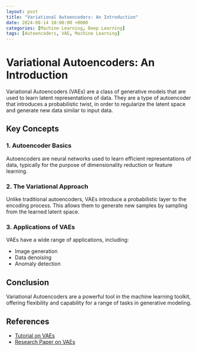 ```yaml
---
layout: post
title: "Variational Autoencoders: An Introduction"
date: 2024-08-14 10:00:00 +0000
categories: [Machine Learning, Deep Learning]
tags: [Autoencoders, VAE, Machine Learning]
---
```


# Variational Autoencoders: An Introduction

Variational Autoencoders (VAEs) are a class of generative models that are used to learn latent representations of data. They are a type of autoencoder that introduces a probabilistic twist, in order to regularize the latent space and generate new data similar to input data.

## Key Concepts

### 1. Autoencoder Basics

Autoencoders are neural networks used to learn efficient representations of data, typically for the purpose of dimensionality reduction or feature learning.

### 2. The Variational Approach

Unlike traditional autoencoders, VAEs introduce a probabilistic layer to the encoding process. This allows them to generate new samples by sampling from the learned latent space.

### 3. Applications of VAEs

VAEs have a wide range of applications, including:
- Image generation
- Data denoising
- Anomaly detection

## Conclusion

Variational Autoencoders are a powerful tool in the machine learning toolkit, offering flexibility and capability for a range of tasks in generative modeling.

## References

- [Tutorial on VAEs](https://example.com/tutorial)
- [Research Paper on VAEs](https://example.com/paper)

